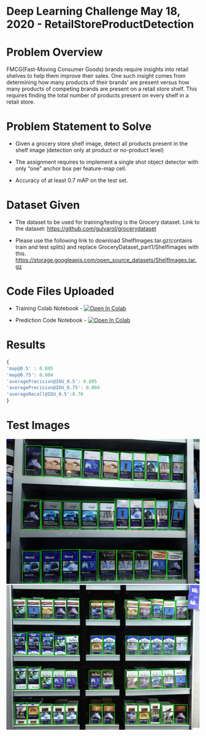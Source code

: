 # Deep Learning Challenge May 18, 2020 - RetailStoreProductDetection

# Problem Overview
FMCG(Fast-Moving Consumer Goods) brands require insights into
retail shelves to help them improve their sales. One such insight comes
from determining how many products of their brands’ are present versus
how many products of competing brands are present on a retail store shelf.
This requires finding the total number of products present on every shelf in
a retail store.

# Problem Statement to Solve

- Given a grocery store shelf image, detect all products present in the
shelf image (detection only at product or no-product level)

- The assignment requires to implement a single shot object
detector with only “one” anchor box per feature-map cell.
- Accuracy of at least 0.7 mAP on the test set.

# Dataset Given

- The dataset to be used for training/testing is the Grocery dataset.
Link to the dataset: https://github.com/gulvarol/grocerydataset

- Please use the following link to download
ShelfImages.tar.gz(contains train and test splits) and replace
GroceryDataset_part1/ShelfImages with this.
https://storage.googleapis.com/open_source_datasets/ShelfImages.tar.gz


# Code Files Uploaded

- Training Colab Notebook - [![Open In Colab](https://colab.research.google.com/assets/colab-badge.svg)](https://colab.research.google.com/drive/17rd4hmXe2-A2W6btvvDTMc83SDR5YMZ5?usp=sharing#scrollTo=SjNFUIVfYURL)

- Prediction Code Notebook - [![Open In Colab](https://colab.research.google.com/assets/colab-badge.svg)](https://colab.research.google.com/drive/1MvyMbrrokyW4yTU__x3408kCm_bpvmIp?usp=sharing)


# Results

```javascript
{
'map@0.5' : 0.895
'map@0.75': 0.804
'averagePrecision@IOU_0.5': 0.895
'averagePrecision@IOU_0.75': 0.804
'averageRecall@IOU_0.5':0.70
}
```

# Test Images

![Result1](https://raw.githubusercontent.com/Amir22010/RetailStoreProductDetection/main/images/C1_P02_N2_S3_1.JPG)
![Result2](https://raw.githubusercontent.com/Amir22010/RetailStoreProductDetection/main/images/C1_P05_N2_S4_2.JPG)